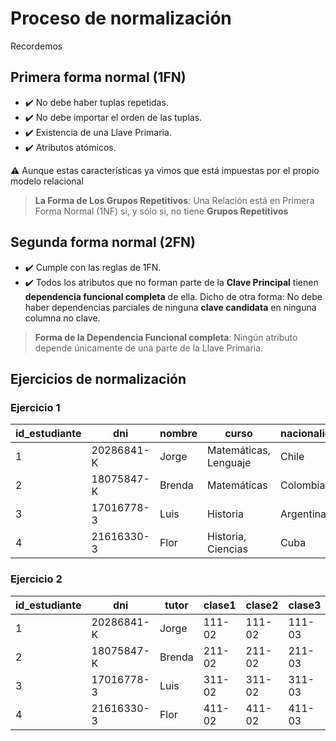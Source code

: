 # Proceso de normalización

Recordemos

## Primera forma normal (1FN)

- ✔️ No debe haber tuplas repetidas.
- ✔️ No debe importar el orden de las tuplas.
- ✔️ Existencia de una Llave Primaria.
- ✔️ Atributos atómicos.

⚠️ Aunque estas características ya vimos que está impuestas por el propio modelo relacional

>**La Forma de Los Grupos Repetitivos**: Una Relación está en Primera Forma Normal (1NF) si, y sólo si, no tiene **Grupos Repetitivos**

## Segunda forma normal (2FN)

- ✔️ Cumple con las reglas de 1FN.
- ✔️ Todos los atributos que no forman parte de la **Clave Principal** tienen **dependencia funcional completa** de ella. Dicho de otra forma: No debe haber dependencias parciales de ninguna **clave candidata** en ninguna columna no clave.

>**Forma de la Dependencia Funcional completa**: Ningún atributo depende únicamente de una parte de la Llave Primaria.

## Ejercicios de normalización

### Ejercicio 1

| id_estudiante | dni | nombre | curso | nacionalidad |
| ------------- | --- | ------ | ----- | ------------ |
| 1 | 20286841-K | Jorge | 	Matemáticas, Lenguaje |	Chile |
| 2 | 18075847-K | Brenda | Matemáticas| Colombia |
| 3 | 17016778-3 | Luis	 | Historia | Argentina |
| 4 | 21616330-3 | Flor	 | Historia, Ciencias |	Cuba |

### Ejercicio 2

| id_estudiante | dni | tutor | clase1 | clase2 | clase3 |
| ------------- | --- | ----- | ---- | ------ | ------ |
| 1 | 20286841-K | Jorge | 111-02 |	111-02 | 111-03 |
| 2 | 18075847-K | Brenda | 211-02 |	211-02 | 211-03 |
| 3 | 17016778-3 | Luis	 | 311-02 |	311-02 | 311-03 |
| 4 | 21616330-3 | Flor	 | 411-02 |	411-02 | 411-03 |
